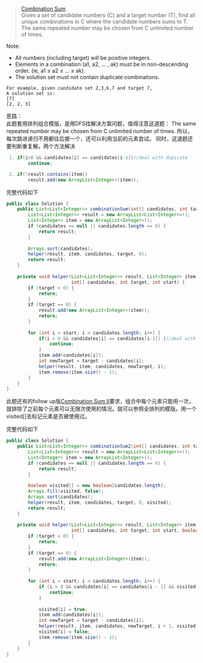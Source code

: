> [Combination Sum](https://oj.leetcode.com/problems/combination-sum/)  
Given a set of candidate numbers (C) and a target number (T), find all unique combinations in C where the candidate numbers sums to T. The same repeated number may be chosen from C unlimited number of times.

Note:  
- All numbers (including target) will be positive integers.  
- Elements in a combination (a1, a2, … , ak) must be in non-descending order. (ie, a1 ≤ a2 ≤ … ≤ ak).  
- The solution set must not contain duplicate combinations.

```
For example, given candidate set 2,3,6,7 and target 7, 
A solution set is: 
[7] 
[2, 2, 3] 
```

思路：  
此题套用排列组合模版，是用DFS找解决方案问题，值得注意这道题： The same repeated number may be chosen from C unlimited number of times. 所以，每次跳进递归不用都往后挪一个，还可以利用当前的元素尝试。
同时，这道题还要判断重复解。两个方法解决

```java
 1. if(i>0 && candidates[i] == candidates[i-1])//deal with dupicate
        continue; 

 2. if(!result.contains(item)) 
        result.add(new ArrayList<Integer>(item));   
```

完整代码如下  

```java
public class Solution {
    public List<List<Integer>> combinationSum(int[] candidates, int target) {
        List<List<Integer>> result = new ArrayList<List<Integer>>();
        List<Integer> item = new ArrayList<Integer>();
        if (candidates == null || candidates.length == 0) {
            return result;
        }
        
        Arrays.sort(candidates);
        helper(result, item, candidates, target, 0);
        return result;
    }
    
    private void helper(List<List<Integer>> result, List<Integer> item, 
                        int[] candidates, int target, int start) {
        if (target < 0) {
            return;
        }
        if (target == 0) {
            result.add(new ArrayList<Integer>(item));
            return;
        }
        
        for (int i = start; i < candidates.length; i++) {
            if(i > 0 && candidates[i] == candidates[i-1]) {//deal with dupicate
                continue;
            }
            item.add(candidates[i]);
            int newTarget = target - candidates[i];
            helper(result, item, candidates, newTarget, i);
            item.remove(item.size() - 1);
        }
    }
}
```

此题还有的follow up版[Combination Sum II](https://oj.leetcode.com/problems/combination-sum-ii/)要求，组合中每个元素只能用一次，就排除了之前每个元素可以无限次使用的情况。就可以参照全排列的模版。用一个visited[]去标记元素是否被使用过。

完整代码如下

```java
public class Solution {
    public List<List<Integer>> combinationSum2(int[] candidates, int target) {
        List<List<Integer>> result = new ArrayList<List<Integer>>();
        List<Integer> item = new ArrayList<Integer>();
        if (candidates == null || candidates.length == 0) {
            return result;
        }
        
        boolean visited[] = new boolean[candidates.length];
        Arrays.fill(visited, false);
        Arrays.sort(candidates);
        helper(result, item, candidates, target, 0, visited);
        return result;
    }
    
    private void helper(List<List<Integer>> result, List<Integer> item, 
                        int[] candidates, int target, int start, boolean[] visited) {
        if (target < 0) {
            return;
        }
        if (target == 0) {
            result.add(new ArrayList<Integer>(item));
            return;
        }
        
        for (int i = start; i < candidates.length; i++) {
            if (i > 0 && candidates[i] == candidates[i - 1] && visited[i - 1] == false) {
                continue;
            }
            
            visited[i] = true;
            item.add(candidates[i]);
            int newTarget = target - candidates[i];
            helper(result, item, candidates, newTarget, i + 1, visited);
            visited[i] = false;
            item.remove(item.size() - 1);
        }
    }
}
```